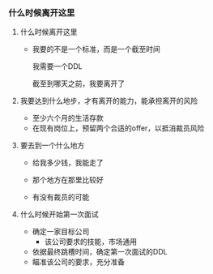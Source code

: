 ### 什么时候离开这里

1. 什么时候离开这里

   - 我要的不是一个标准，而是一个截至时间

     我需要一个DDL

     截至到哪天之前，我要离开了

2. 我要达到什么地步，才有离开的能力，能承担离开的风险

   - 至少六个月的生活存款
   - 在现有岗位上，预留两个合适的offer，以抵消裁员风险

3. 要去到一个什么地方

   - 给我多少钱，我能走了

   - 那个地方在那里比较好

   - 有没有裁员的可能

4. 什么时候开始第一次面试

   - 确定一家目标公司
     - 该公司要求的技能，市场通用
   - 依据最终跳槽时间，确定第一次面试的DDL
   - 瞄准该公司的要求，充分准备

